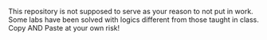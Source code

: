This repository is not supposed to serve as your reason to not put in work.
Some labs have been solved with logics different from those taught in class. 
Copy AND Paste at your own risk!
